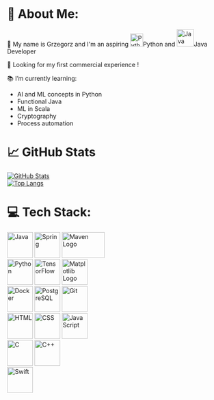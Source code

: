 # :speech_balloon: About Me:
:wave: My name is Grzegorz and I'm an aspiring 
<img src="https://img.icons8.com/color/48/000000/python.png" alt="Python" width="30" height="30"/>Python 
and 
<img src="https://img.icons8.com/color/48/000000/java-coffee-cup-logo.png" alt="Java" width="40" height="40"/>Java Developer<br>

👀 Looking for my first commercial experience !<br>

:books: I’m currently learning:<br>
  * AI and ML concepts in Python
  * Functional Java 
  * ML in Scala
  * Cryptography
  * Process automation


# :chart_with_upwards_trend: GitHub Stats

[![GitHub Stats](https://github-readme-stats.vercel.app/api?username=Atrolide&theme=codeSTACKr&show_icons=true&line_height=27)](https://github.com/Atrolide)
<br>
[![Top Langs](https://github-readme-stats.vercel.app/api/top-langs/?username=Atrolide&theme=codeSTACKr)](https://github.com/Atrolide)

# 💻 Tech Stack:
<p align="left">
  <img src="https://img.icons8.com/color/48/000000/java-coffee-cup-logo.png" alt="Java" width="60" height="60"/>
  <img src="https://img.icons8.com/color/48/000000/spring-logo.png" alt="Spring" width="60" height="60"/>
  <img src="https://maven.apache.org/images/maven-logo-white-on-black.png" alt="Maven Logo" width="100" height="60"/> <br>
 
  <img src="https://img.icons8.com/color/48/000000/python.png" alt="Python" width="60" height="60"/>
  <img src="https://img.icons8.com/color/48/000000/tensorflow.png" alt="TensorFlow" width="60" height="60"/> 
  <img src="https://matplotlib.org/stable/_images/sphx_glr_logos2_001.png" alt="Matplotlib Logo" width="60" height="60"/> <br>
 
  <img src="https://img.icons8.com/color/48/000000/docker.png" alt="Docker" width="60" height="60"/>
  <img src="https://www.postgresql.org/media/img/about/press/elephant.png" alt="PostgreSQL" width="60" height="60"/>
  <img src="https://img.icons8.com/color/48/000000/git.png" alt="Git" width="60" height="60"/> <br>
  
  <img src="https://img.icons8.com/color/48/000000/html-5.png" alt="HTML" width="60" height="60"/>
  <img src="https://img.icons8.com/color/48/000000/css3.png" alt="CSS" width="60" height="60"/>
  <img src="https://img.icons8.com/color/48/000000/javascript.png" alt="JavaScript" width="60" height="60"/> <br>
 
  <img src="https://img.icons8.com/color/48/000000/c-programming.png" alt="C" width="60" height="60"/>
  <img src="https://img.icons8.com/color/48/000000/c-plus-plus-logo.png" alt="C++" width="60" height="60"/> <br>
 
  <img src="https://img.icons8.com/color/48/000000/swift.png" alt="Swift" width="60" height="60"/> 
</p>
